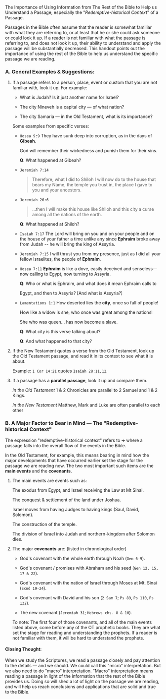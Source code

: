 The Importance of Using Information from The Rest of the Bible to Help us Understand a Passage, especially the "_Redemptive-historical Context_" of a Passage.

Passages in the Bible often assume that the reader is somewhat familiar with what they are referring to, or at least that he or she could ask someone or could look it up. If a reader is not familiar with what the passage is referring to, and does not look it up, their ability to understand and apply the passage will be substantially decreased. This handout points out the importance of using the rest of the Bible to help us understand the specific passage we are reading.

### A. General Examples & Suggestions:

1. If a passage refers to a person, place, event or custom that you are not familiar with, look it up. For example:

   - What is Judah? Is it just another name for Israel?

   - The city Nineveh is a capital city — of what nation?

   - The city Samaria — in the Old Testament, what is its importance?

   Some examples from specific verses:

   - `Hosea 9:9`
      They have sunk deep into corruption, as in the days of **Gibeah**.

      God will remember their wickedness and punish them for their sins.

      **Q**: What happened at Gibeah?

   - `Jeremiah 7:14`
      > Therefore, what I did to Shiloh I will now do to the house that bears my Name, the temple you trust in, the place I gave to you and your ancestors.

   - `Jeremiah 26:6`
      > …then I will make this house like Shiloh and this city a curse among all the nations of the earth.

     **Q**: What happened at Shiloh?

   - `Isaiah 7:17`
     The Lord will bring on you and on your people and on the house of your father a time unlike any since **Ephraim** broke away from Judah -- he will bring the king of Assyria.

   - `Jeremiah 7:15`
     I will thrust you from my presence, just as I did all your fellow Israelites, the people of **Ephraim**.

   - `Hosea 7:11`
     **Ephraim** is like a dove, easily deceived and senseless— now calling to Egypt, now turning to Assyria.

     **Q**: Who or what is Ephraim, and what does it mean Ephraim calls to

     Egypt, and then to Assyria? [And what is Assyria?]

   - `Lamentations 1:1`
     How deserted lies the **city**, once so full of people!

     How like a widow is she, who once was great among the nations!

     She who was queen… has now become a slave.

     **Q**: What city is this verse talking about?

     **Q**: And what happened to that city?

2. If the New Testament quotes a verse from the Old Testament, look up the Old Testament passage, and read it in its context to see what it is about.

   Example: `1 Cor 14:21` quotes `Isaiah 28:11,12`.

3. If a passage has a **parallel passage**, look it up and compare them.

   _In the Old Testament_ 1 & 2 Chronicles are parallel to 2 Samuel and 1 & 2 Kings.

   _In the New Testament_ Matthew, Mark and Luke are often parallel to each other

### B. A Major Factor to Bear in Mind — The "Redemptive-historical Context"

The expression "redemptive-historical context" refers to ➜ where a passage falls into the overall flow of the events in the Bible.

In the Old Testament, for example, this means bearing in mind how the major developments that have occurred earlier set the stage for the passage we are reading now. The two most important such items are the **main events** and the **covenants**.

1. The main events are events such as:

   The exodus from Egypt, and Israel receiving the Law at Mt Sinai.

   The conquest & settlement of the land under Joshua.

   Israel moves from having Judges to having kings (Saul, David, Solomon).

   The construction of the temple.

   The division of Israel into Judah and northern-kingdom after Solomon dies.

2. The major **covenants** are: (listed in chronological order)

   - God's covenant with the whole earth through Noah (`Gen 6-9`).

   - God's covenant / promises with Abraham and his seed (`Gen 12, 15, 17 & 22`).

   - God's covenant with the nation of Israel through Moses at Mt. Sinai (`Exod 19-24`).

   - God's covenant with David and his son (`2 Sam 7`; `Ps 89`, `Ps 110`, `Ps 132`).

   - The new covenant (`Jeremiah 31`; `Hebrews chs. 8 & 10`).

   To note: The first four of those covenants, and all of the main events listed above, come before any of the OT prophetic books. They are what set the stage for reading and understanding the prophets. If a reader is not familiar with them, it will be hard to understand the prophets.

#### Closing Thought:

When we study the Scriptures, we read a passage closely and pay attention to the details — and we should. We could call this "micro" interpretation. But we also need to do "macro" interpretation. "Macro" interpretation means reading a passage in light of the information that the rest of the Bible provides us. Doing so will shed a lot of light on the passage we are reading, and will help us reach conclusions and applications that are solid and true to the Bible.
